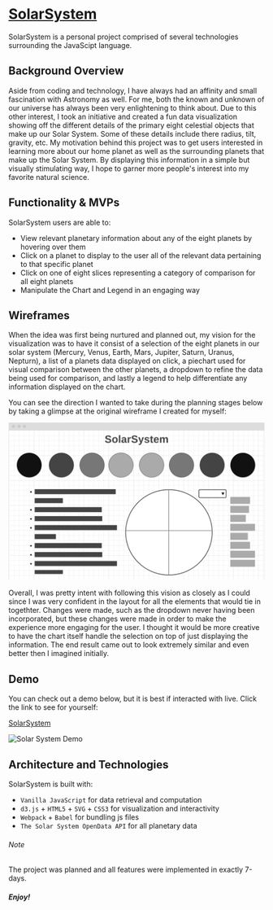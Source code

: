 # [SolarSystem](https://bryandevelops.github.io/SolarSystem/)

SolarSystem is a personal project comprised of several technologies surrounding the JavaScipt language.

## Background Overview

Aside from coding and technology, I have always had an affinity and small fascination with Astronomy as well. 
For me, both the known and unknown of our universe has always been very enlightening to think about. 
Due to this other interest, I took an initiative and created a fun data visualization showing off the different
details of the primary eight celestial objects that make up our Solar System. Some of these details include there radius, tilt, gravity, etc.
My motivation behind this project was to get users interested in learning more about our home planet as well as the 
surrounding planets that make up the Solar System. By displaying this information in a simple but visually stimulating way,
I hope to garner more people's interest into my favorite natural science.

## Functionality & MVPs

SolarSystem users are able to:

* View relevant planetary information about any of the eight planets by hovering over them
* Click on a planet to display to the user all of the relevant data pertaining to that specific planet
* Click on one of eight slices representing a category of comparison for all eight planets
* Manipulate the Chart and Legend in an engaging way 

## Wireframes

When the idea was first being nurtured and planned out, my vision for the visualization was to have it consist of a selection of the eight planets in our solar system (Mercury, Venus, Earth, Mars, Jupiter, Saturn, Uranus, Nepturn),
a list of a planets data displayed on click, a piechart used for visual comparison between the other planets, 
a dropdown to refine the data being used for comparison, and lastly a legend to help differentiate any information displayed on the chart.

You can see the direction I wanted to take during the planning stages below by taking a glimpse at the original wireframe I created for myself:

![Wireframe](https://github.com/bryandevelops/SolarSystem/blob/master/src/assets/wireframe.png)

Overall, I was pretty intent with following this vision as closely as I could since I was very confident in the layout for all the elements that would tie in togethter. Changes were made, such as the dropdown never having been incorporated, but these changes were made in order to make the experience more engaging for the user. I thought it would be more creative to have the chart itself handle the selection on top of just displaying the information. The end result came out to look extremely similar and even better then I imagined initially.

## Demo

You can check out a demo below, but it is best if interacted with live. Click the link to see for yourself:

[SolarSystem](https://bryandevelops.github.io/SolarSystem/)

![Solar System Demo](https://github.com/bryandevelops/SolarSystem/blob/master/src/assets/demo.gif)

## Architecture and Technologies

SolarSystem is built with:

* `Vanilla JavaScript` for data retrieval and computation
* `d3.js` + `HTML5` + `SVG` + `CSS3` for visualization and interactivity
* `Webpack` + `Babel` for bundling js files
* `The Solar System OpenData API` for all planetary data



###### Note 

The project was planned and all features were implemented in exactly 7-days.

##### Enjoy!
